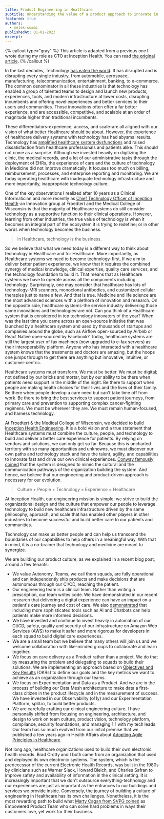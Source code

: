 ```yaml
---
title: Product Engineering in Healthcare
subtitle: Understanding the value of a product approach to innovate in healthcare.
featured: true
authors:
  - melek-somai
publishedAt: 01-01-2023
excerpt: 
---
```


{% callout type="gray" %}
This article is adapted from a previous one I wrote during my role as CTO at Inception Health. You can read [the original article](https://medium.com/inception-health/why-are-we-building-a-product-engineering-team-in-healthcare-ee76599effb3).
{% /callout %}


In the last decades, Technology [has eaten the world](https://a16z.com/2011/08/20/why-software-is-eating-the-world/). It has disrupted and is disrupting every single industry, from automobile, aerospace, manufacturing, telecommunication, entertainment, banking, to e-commerce. The common denominator in all these industries is that technology has enabled a group of talented teams to design and launch new products, experiences, tools, and modern infrastructure at lower costs, disrupting incumbents and offering novel experiences and better services to their users and communities. Those innovations often offer a far better experience, and are accessible, competitive, and scalable at an order of magnitude higher than traditional incumbents.

These differentiators-experience, access, and scale-are all aligned with our vision of what better Healthcare should be about. However, the experience of healthcare delivery systems with technology has had abysmal results. Technology has [amplified healthcare system dysfunctions](https://hbr.org/2017/11/the-it-transformation-health-care-needs) and raised dissatisfaction from healthcare professionals and patients alike. This should not come as a surprise. Although we invested heavily on digitizing the clinic, the medical records, and a lot of our administrative tasks through the deployment of EHRs, the experience of care and the culture of technology in Medicine did not improve dramatically. It focuses too much on billing, reimbursement, processes, and enterprise reporting and monitoring. We are today operating healthcare with inadequate technology infrastructure and more importantly, inappropriate technology culture.

One of the key observations I realized after 10 years as a Clinical Informatician and more recently as [Chief Technology Officer of Inception Health](https://www.inceptionhealth.io/team/melek-somai)-an Innovation group at Froedtert and the Medical College of Wisconsin-is that the majority of Healthcare systems do still consider technology as a supportive function to their clinical operations. However, learning from other industries, the true value of technology is when it becomes an integral part of the ecosystem it is trying to redefine; or in other words when technology becomes the business.

> In Healthcare, technology is the business.

So we believe that what we need today is a different way to think about technology in Healthcare and for Healthcare. More importantly, as Healthcare systems we need to become technology-first. If we aim to deliver better patient experience, we know that it requires the combined synergy of medical knowledge, clinical expertise, quality care services, and the technology foundation to build it. That means that as Healthcare systems we have to operate across all the components including technology. Surprisingly, one may consider that healthcare has lots of technology-MRI scanners, monoclonal antibodies, and customized cellular therapies just to name a few. And that is true. Medicine and life science are the most advanced sciences with a plethora of innovation and research. On the opposite side, healthcare systems-the service industry delivering those same innovations and technologies-are not. Can you think of a Healthcare system that is considered in top technology innovators of the year? When was the last time you came across an open-source initiative that was launched by a healthcare system and used by thousands of startups and companies around the globe, such as Airflow open-sourced by Airbnb or React Native open-sourced by Facebook? Today, healthcare systems are still the largest user of fax machines (now upgraded to e-fax servers) as their interoperability platform. Anyone who has interacted with a healthcare system knows that the treatments and doctors are amazing, but the hoops one jumps through to get there are anything but innovative, intuitive, or customer-centric.

Healthcare systems must transform. We must be better. We must be digital; not defined by our bricks and mortar, but by our ability to be there when patients need support in the middle of the night. Be there to support when people are making health choices for their lives and the lives of their family. Be there when people develop a care need but can't take time off from work. Be there to bring the best services to support patient journeys, from primary care and prevention to supporting complex cancer-fighting regimens. We must be wherever they are. We must remain human-focused, and harness technology.

At Froedtert & the Medical College of Wisconsin, we decided to build [Inception Health Engineering](https://www.inceptionhealth.io/team). It is a bold vision and a true statement that Healthcare systems must combine the culture, people, and technology to build and deliver a better care experience for patients. By relying on vendors and solutions, we can only get so far. Because this is uncharted territory with so many opportunities and unknowns, we must discover our own paths and technology stack and have the talent, agility, and capabilities to innovate fast and drive our own clinical experiences. [Conway famously coined](https://www.melconway.com/Home/pdf/committees.pdf) that the system is designed to mimic the cultural and the communication pathways of the organization building the system. And hence, we believe that our engineering and product-driven approach is necessary for our evolution.

> Culture + People + Technology = Experience = Healthcare

At Inception Health, our engineering mission is simple: we strive to build the organizational design and the culture that empower our people to leverage technology to build new healthcare infrastructure driven by the same philosophy, approach, and scale that has enabled other players in other industries to become successful and build better care to our patients and communities.

Technology can make us better people and can help us transcend the boundaries of our capabilities to help others in a meaningful way. With that in mind, it is a no-brainer that technology and medicine are meant to synergize.

We are building our product culture, as we explained in a recent blog post, around a few tenants:
- We value Autonomy. Teams, we call them squads, are fully operational and can independently ship products and make decisions that are autonomous through our CI/CD, reaching the patient.
- Our engineering team is a clinical team. Rather than writing a prescription, our team writes code. We have demonstrated in our recent research that delivering a digital experience can have an impact on a patient's care journey and cost of care. We also [demonstrated](https://jamanetwork.com/journals/jamanetworkopen/fullarticle/2757995) that including more sophisticated tools such as AI and Chatbots can help patients make more informed decisions.
- We have invested and continue to invest heavily in automation of our CI/CD, safety, quality and security of our infrastructure on Amazon Web Services (AWS) to make it safer and more rigorous for developers in each squad to build digital care experiences.
- We are a small team but we believe that many others will join us and we welcome collaboration with like-minded groups to collaborate and learn together.
- We focus on care delivery as a Product rather than a project. We do that by measuring the problem and delegating to squads to build their solutions. We are implementing an approach based on [Objectives and Key Results](https://www.whatmatters.com/get-started) (OKRs) to define our goals and the key metrics we want to achieve as an organization through our teams.
- We focus on Experimentation and Data as a Product. And we are in the process of building our Data Mesh architecture to make data a first-class citizen in the product lifecycle and in the measurement of success. We have invested in our Observability (o11y) and our Experimentation Platform, split.io, to build better products.
- We are carefully crafting our clinical engineering culture. I have personally shifted from focusing on engineering, architecture, and design to work on team culture, product vision, technology platform, compliance, security foundations, and managing 1:1 with my tech leads. Our team has so much evolved from our initial premise that we published a few years ago in Health Affairs about [Adopting Agile Principles in Healthcare](https://www.healthaffairs.org/do/10.1377/forefront.20190813.559504).

Not long ago, healthcare organizations used to build their own electronic health records. Brad Crotty and I both came from an organization that used and deployed its own electronic systems. The system, which is the predecessor of the current Electronic Health Records, was built in the 1980s by clinicians such as Warner Slack, Howard Bleich, and Charles Safran to improve safety and availability of information in the clinical setting. It is increasingly important that we don't outsource everything-technology and our experiences are just as important as the entrances to our buildings and services we provide inside. Conversely, the journey of building a culture of engineering in Healthcare has its own challenges. Nonetheless, it is the most rewarding path to build what [Marty Cagan from SVPG coined](https://www.svpg.com/empowered-product-teams/) as Empowered Product Team who can solve hard problems in ways their customers love, yet work for their business.

